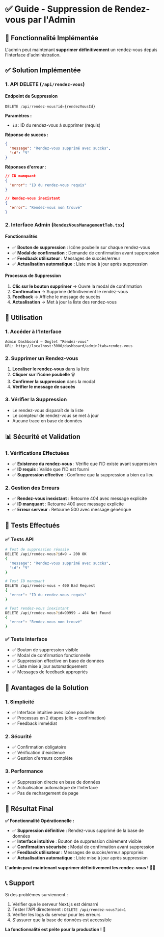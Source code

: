 # ✅ Guide - Suppression de Rendez-vous par l'Admin

## 🎯 **Fonctionnalité Implémentée**

L'admin peut maintenant **supprimer définitivement** un rendez-vous depuis l'interface d'administration.

## ✅ **Solution Implémentée**

### **1. API DELETE (`/api/rendez-vous`)**

#### **Endpoint de Suppression**
```typescript
DELETE /api/rendez-vous?id={rendezVousId}
```

**Paramètres :**
- `id` : ID du rendez-vous à supprimer (requis)

**Réponse de succès :**
```json
{
  "message": "Rendez-vous supprimé avec succès",
  "id": "9"
}
```

**Réponses d'erreur :**
```json
// ID manquant
{
  "error": "ID du rendez-vous requis"
}

// Rendez-vous inexistant
{
  "error": "Rendez-vous non trouvé"
}
```

### **2. Interface Admin (`RendezVousManagementTab.tsx`)**

#### **Fonctionnalités**
- ✅ **Bouton de suppression** : Icône poubelle sur chaque rendez-vous
- ✅ **Modal de confirmation** : Demande de confirmation avant suppression
- ✅ **Feedback utilisateur** : Messages de succès/erreur
- ✅ **Actualisation automatique** : Liste mise à jour après suppression

#### **Processus de Suppression**
1. **Clic sur le bouton supprimer** → Ouvre la modal de confirmation
2. **Confirmation** → Supprime définitivement le rendez-vous
3. **Feedback** → Affiche le message de succès
4. **Actualisation** → Met à jour la liste des rendez-vous

## 🚀 **Utilisation**

### **1. Accéder à l'Interface**
```
Admin Dashboard → Onglet "Rendez-vous"
URL: http://localhost:3000/dashboard/admin?tab=rendez-vous
```

### **2. Supprimer un Rendez-vous**
1. **Localiser le rendez-vous** dans la liste
2. **Cliquer sur l'icône poubelle** 🗑️
3. **Confirmer la suppression** dans la modal
4. **Vérifier le message de succès**

### **3. Vérifier la Suppression**
- Le rendez-vous disparaît de la liste
- Le compteur de rendez-vous se met à jour
- Aucune trace en base de données

## 📊 **Sécurité et Validation**

### **1. Vérifications Effectuées**
- ✅ **Existence du rendez-vous** : Vérifie que l'ID existe avant suppression
- ✅ **ID requis** : Valide que l'ID est fourni
- ✅ **Suppression effective** : Confirme que la suppression a bien eu lieu

### **2. Gestion des Erreurs**
- ✅ **Rendez-vous inexistant** : Retourne 404 avec message explicite
- ✅ **ID manquant** : Retourne 400 avec message explicite
- ✅ **Erreur serveur** : Retourne 500 avec message générique

## 🔧 **Tests Effectués**

### **✅ Tests API**
```bash
# Test de suppression réussie
DELETE /api/rendez-vous?id=9 → 200 OK
{
  "message": "Rendez-vous supprimé avec succès",
  "id": "9"
}

# Test ID manquant
DELETE /api/rendez-vous → 400 Bad Request
{
  "error": "ID du rendez-vous requis"
}

# Test rendez-vous inexistant
DELETE /api/rendez-vous?id=99999 → 404 Not Found
{
  "error": "Rendez-vous non trouvé"
}
```

### **✅ Tests Interface**
- ✅ Bouton de suppression visible
- ✅ Modal de confirmation fonctionnelle
- ✅ Suppression effective en base de données
- ✅ Liste mise à jour automatiquement
- ✅ Messages de feedback appropriés

## 🎯 **Avantages de la Solution**

### **1. Simplicité**
- ✅ Interface intuitive avec icône poubelle
- ✅ Processus en 2 étapes (clic + confirmation)
- ✅ Feedback immédiat

### **2. Sécurité**
- ✅ Confirmation obligatoire
- ✅ Vérification d'existence
- ✅ Gestion d'erreurs complète

### **3. Performance**
- ✅ Suppression directe en base de données
- ✅ Actualisation automatique de l'interface
- ✅ Pas de rechargement de page

## 🎉 **Résultat Final**

**✅ Fonctionnalité Opérationnelle :**
- ✅ **Suppression définitive** : Rendez-vous supprimé de la base de données
- ✅ **Interface intuitive** : Bouton de suppression clairement visible
- ✅ **Confirmation sécurisée** : Modal de confirmation avant suppression
- ✅ **Feedback utilisateur** : Messages de succès/erreur appropriés
- ✅ **Actualisation automatique** : Liste mise à jour après suppression

**L'admin peut maintenant supprimer définitivement les rendez-vous !** 🎯✨

## 📞 **Support**

Si des problèmes surviennent :
1. Vérifier que le serveur Next.js est démarré
2. Tester l'API directement : `DELETE /api/rendez-vous?id=1`
3. Vérifier les logs du serveur pour les erreurs
4. S'assurer que la base de données est accessible

**La fonctionnalité est prête pour la production !** 🚀
